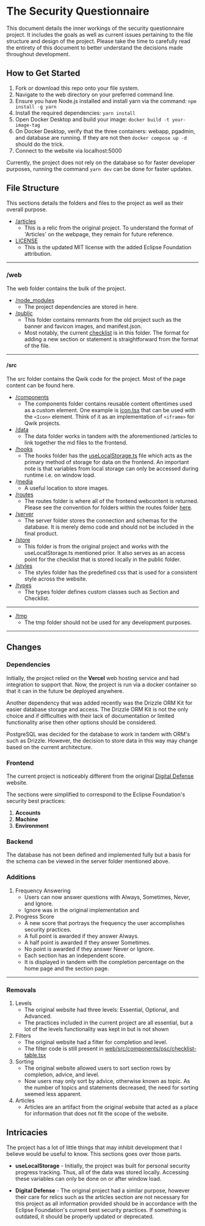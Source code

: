 # The Security Questionnaire
This document details the inner workings of the security questionnaire project. It includes the goals as well as current issues pertaining to the file structure and design of the project. Please take the time to carefully read the entirety of this document to better understand the decisions made throughout development.

## How to Get Started

1. Fork or download this repo onto your file system. 
1. Navigate to the web directory on your preferred command line.
1. Ensure you have Node.js installed and install yarn via the command: `npm install -g yarn`
1. Install the required dependencies: `yarn install`
1. Open Docker Desktop and build your image: `docker build -t your-image-tag`
1. On Docker Desktop, verify that the three containers: webapp, pgadmin, and database are running. If they are not then `docker compose up -d` should do the trick.
1. Connect to the website via localhost:5000

Currently, the project does not rely on the database so for faster developer purposes, running the command `yarn dev` can be done for faster updates.

## File Structure
This sections details the folders and files to the project as well as their overall purpose.

- [/articles](https://github.com/trevorwinsereclipse/security-questionnaire/tree/main/articles)
    - This is a relic from the original project. To understand the format of 'Articles' on the webpage, they remain for future reference.
- [LICENSE](https://github.com/trevorwinsereclipse/security-questionnaire/blob/main/LICENSE)
    - This is the updated MIT license with the added Eclipse Foundation attribution.

---

### /web
The web folder contains the bulk of the project. 

- [/node_modules](https://github.com/trevorwinsereclipse/security-questionnaire/blob/main/web/node_modules)
    - The project dependencies are stored in here.
- [/public](https://github.com/trevorwinsereclipse/security-questionnaire/blob/main/web/public)
    - This folder contains remnants from the old project such as the banner and favicon images, and manifest.json.
    - Most notably, the current [checklist](https://github.com/trevorwinsereclipse/security-questionnaire/blob/main/web/public/personal-security-checklist.yml) is in this folder. The format for adding a new section or statement is straightforward from the format of the file.

---

#### /src
The src folder contains the Qwik code for the project. Most of the page content can be found here.
- [/components](https://github.com/trevorwinsereclipse/security-questionnaire/blob/main/web/src/components)
    - The components folder contains reusable content oftentimes used as a custom element. One example is [icon.tsx](https://github.com/trevorwinsereclipse/security-questionnaire/blob/main/web/src/components/core/icon.tsx) that can be used with the `<Icon>` element. Think of it as an implementation of `<iframe>` for Qwik projects.
- [/data](https://github.com/trevorwinsereclipse/security-questionnaire/blob/main/web/src/data)
    - The data folder works in tandem with the aforementioned /articles to link together the md files to the frontend.
- [/hooks](https://github.com/trevorwinsereclipse/security-questionnaire/blob/main/web/src/hooks)
    - The hooks folder has the [useLocalStorage.ts](https://github.com/trevorwinsereclipse/security-questionnaire/blob/main/web/src/hooks/useLocalStorage.ts) file which acts as the primary method of storage for data on the frontend. An important note is that variables from local storage can only be accessed during runtime i.e. on window load.
- /[media](https://github.com/trevorwinsereclipse/security-questionnaire/blob/main/web/src/media)
    - A useful location to store images.
- [/routes](https://github.com/trevorwinsereclipse/security-questionnaire/blob/main/web/src/routes)
    - The routes folder is where all of the frontend webcontent is returned. Please see the convention for folders within the routes folder [here](https://qwik.dev/docs/routing/).
- [/server](https://github.com/trevorwinsereclipse/security-questionnaire/blob/main/web/src/server)
    - The server folder stores the connection and schemas for the database. It is merely demo code and should not be included in the final product.
- [/store](https://github.com/trevorwinsereclipse/security-questionnaire/blob/main/web/src/store)
    - This folder is from the original project and works with the useLocalStorage.ts mentioned prior. It also serves as an access point for the checklist that is stored locally in the public folder.
- [/styles](https://github.com/trevorwinsereclipse/security-questionnaire/blob/main/web/src/styles)
    - The styles folder has the predefined css that is used for a consistent style across the website.
- [/types](https://github.com/trevorwinsereclipse/security-questionnaire/blob/main/web/src/types)
    - The types folder defines custom classes such as Section and Checklist.

---

- [/tmp](https://github.com/trevorwinsereclipse/security-questionnaire/blob/main/web/src/tmp)
    - The tmp folder should not be used for any development purposes.

---

## Changes

### Dependencies

Initially, the project relied on the **Vercel** web hosting service and had integration to support that. Now, the project is run via a docker container so that it can in the future be deployed anywhere.

Another dependency that was added recently was the Drizzle ORM Kit for easier database storage and access. The Drizzle ORM Kit is not the only choice and if difficulties with their lack of documentation or limited functionality arise then other options should be considered.

PostgreSQL was decided for the database to work in tandem with ORM's such as Drizzle. However, the decision to store data in this way may change based on the current architecture.

### Frontend

The current project is noticeably different from the original [Digital Defense](https://digital-defense.io/) website. 

The sections were simplified to correspond to the Eclipse Foundation's security best practices: 

1. **Accounts**
1. **Machine**
1. **Environment**

### Backend

The database has not been defined and implemented fully but a basis for the schema can be viewed in the server folder mentioned above.

### Additions

1. Frequency Answering
    - Users can now answer questions with Always, Sometimes, Never, and Ignore.
    - Ignore was in the original implementation and 
1. Progress Score
    - A new score that portrays the frequency the user accomplishes security practices.
    - A full point is awarded if they answer Always.
    - A half point is awarded if they answer Sometimes.
    - No point is awarded if they answer Never or Ignore.
    - Each section has an independent score.
    - It is displayed in tandem with the completion percentage on the home page and the section page.

---

### Removals

1. Levels
    - The original website had three levels: Essential, Optional, and Advanced.
    - The practices included in the current project are all essential, but a lot of the levels functionality was kept in but is not shown
1. Filters
    - The original website had a filter for completion and level.
    - The filter code is still present in [web/src/components/psc/checklist-table.tsx](https://github.com/trevorwinsereclipse/security-questionnaire/blob/main/web/src/components/psc/checklist-table.tsx)
1. Sorting
    - The original website allowed users to sort section rows by completion, advice, and level.
    - Now users may only sort by advice, otherwise known as topic. As the number of topics and statements decreased, the need for sorting seemed less apparent.
1. Articles
    - Articles are an artifact from the original website that acted as a place for information that does not fit the scope of the website.

## Intricacies
The project has a lot of little things that may inhibit development that I believe would be useful to know. This sections goes over those parts.

- **useLocalStorage** - Initially, the project was built for personal security progress tracking. Thus, all of the data was stored locally. Accessing these variables can only be done on or after window load.

- **Digital Defense** - The original project had a similar purpose, however their care for relics such as the articles section are not necessary for this project as all information provided should be in accordance with the Eclipse Foundation's current best security practices. If something is outdated, it should be properly updated or deprecated.